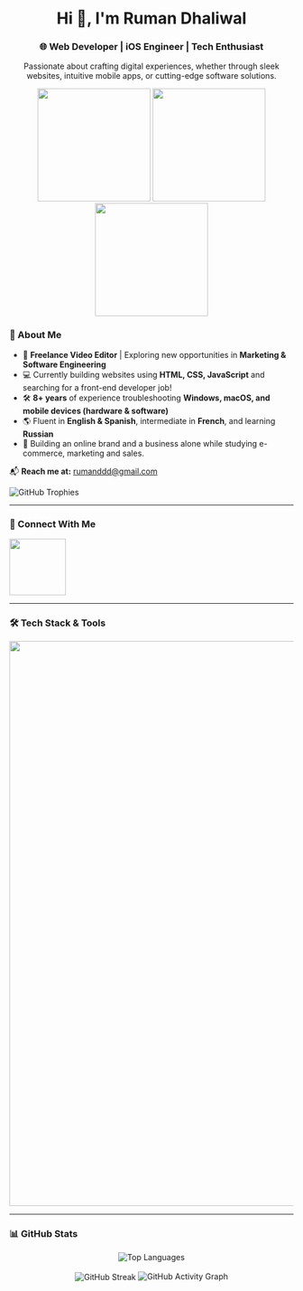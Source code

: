 <h1 align="center">Hi 👋, I'm Ruman Dhaliwal</h1>
<h3 align="center">🌐 Web Developer | iOS Engineer | Tech Enthusiast</h3>

<p align="center">
  Passionate about crafting digital experiences, whether through sleek websites, intuitive mobile apps, or cutting-edge software solutions.
</p>

<div align="center">
  <img src="https://user-images.githubusercontent.com/74038190/213866269-5d00981c-7c98-46d7-8a8e-16f462f15227.gif" width="200" />
  <img src="https://user-images.githubusercontent.com/74038190/213866269-5d00981c-7c98-46d7-8a8e-16f462f15227.gif" width="200" />
  <img src="https://user-images.githubusercontent.com/74038190/213866269-5d00981c-7c98-46d7-8a8e-16f462f15227.gif" width="200" />
</div>

### 🚀 About Me  

- 🎥 **Freelance Video Editor** | Exploring new opportunities in **Marketing & Software Engineering**  
- 💻 Currently building websites using **HTML, CSS, JavaScript** and searching for a front-end developer job!
- 🛠️ **8+ years** of experience troubleshooting **Windows, macOS, and mobile devices (hardware & software)**  
- 🌎 Fluent in **English & Spanish**, intermediate in **French**, and learning **Russian**
- 🧠 Building an online brand and a business alone while studying e-commerce, marketing and sales.

📬 **Reach me at:** [rumanddd@gmail.com](mailto:rumanddd@gmail.com)  

<img src="https://github-profile-trophy.vercel.app/?username=rumanddd&no-frame=true&rank=-?&column=-1&no-bg=true&theme=darkhub" alt="GitHub Trophies" />

---

### 📌 Connect With Me  
<p align="left">
  <a href="https://www.linkedin.com/in/rumanddd/" target="_blank">
    <img src="https://user-images.githubusercontent.com/74038190/235294012-0a55e343-37ad-4b0f-924f-c8431d9d2483.gif" width="100">
  </a>
</p>

---

### 🛠️ Tech Stack & Tools  
<p align="left">
  <!--
  <img src="https://user-images.githubusercontent.com/74038190/212257472-08e52665-c503-4bd9-aa20-f5a4dae769b5.gif" width="100">
  <img src="https://user-images.githubusercontent.com/74038190/212257468-1e9a91f1-b626-4baa-b15d-5c385dfa7ed2.gif" width="100">
  <img src="https://user-images.githubusercontent.com/74038190/212281775-b468df30-4edc-4bf8-a4ee-f52e1aaddc86.gif" width="100">
  <img src="https://user-images.githubusercontent.com/74038190/212281780-0afd9616-8310-46e9-a898-c4f5269f1387.gif" width="100">
  <img src="https://github.com/Anmol-Baranwal/Cool-GIFs-For-GitHub/assets/74038190/29fd6286-4e7b-4d6c-818f-c4765d5e39a9" width="100">
  <img src="https://github.com/Anmol-Baranwal/Cool-GIFs-For-GitHub/assets/74038190/67f477ed-6624-42da-99f0-1a7b1a16eecb" width="100">
  <img src="[https://github.com/Anmol-Baranwal/Cool-GIFs-For-GitHub/assets/74038190/de038172-e903-4951-926c-755878deb0b4] width="100">
  -->
  
  <img src="https://skillicons.dev/icons?i=androidstudio,discord,notion,vscode,webstorm,git,github,javascript,apple,html,css,swift" width="1000">
</p>


---

### 📊 GitHub Stats  
<p align="center">
  <img align="center" src="https://github-readme-stats.vercel.app/api/top-langs/?username=rumanddd&layout=compact&theme=nightowl" alt="Top Languages" />
  <br></br>
  <img align="center" src="https://github-readme-streak-stats.herokuapp.com/?user=rumanddd&theme=transparent" alt="GitHub Streak" />
  <img src="https://github-readme-activity-graph.vercel.app/graph?username=rumanddd&theme=github-dark" alt="GitHub Activity Graph" />                   
</p>
